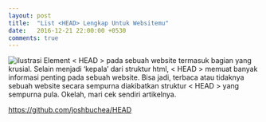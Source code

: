```yaml
---
layout: post
title:  "List <HEAD> Lengkap Untuk Websitemu"
date:   2016-12-21 22:00:00 +0530
comments: true
---
```


![ilustrasi]({{site.baseurl}}/images/head-123.jpg)
Element < HEAD > pada sebuah website termasuk bagian yang krusial. Selain menjadi ‘kepala’ dari struktur html, < HEAD > memuat banyak informasi penting pada sebuah website. Bisa jadi, terbaca atau tidaknya sebuah website secara sempurna diakibatkan struktur < HEAD > yang sempurna pula. Okelah, mari cek sendiri artikelnya.


<https://github.com/joshbuchea/HEAD>